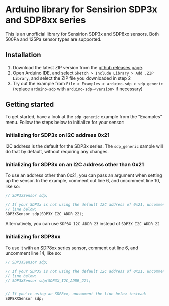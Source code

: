 # Arduino library for Sensirion SDP3x and SDP8xx series

This is an unofficial library for Sensirion SDP3x and SDP8xx sensors. Both 500Pa
and 125Pa sensor types are supported.

## Installation

1. Download the latest ZIP version from the [github releases page](https://github.com/winkj/arduino-sdp/releases). 
2. Open Arduino IDE, and select `Sketch > Include Library > Add .ZIP Library`, and select the ZIP file you downloaded in step 2
3. Try out the example from `File > Examples > arduino-sdp > sdp_generic` (replace `arduino-sdp` with `arduino-sdp-<version>` if necessary)

## Getting started

To get started, have a look at the `sdp_generic` example from the "Examples" menu.
Follow the steps below to initialize for your sensor:

### Initializing for SDP3x on I2C address 0x21

I2C address is the default for the SDP3x series. The `sdp_generic` sample
will do that by default, without requiring any changes.

### Initializing for SDP3x on an I2C address other than 0x21

To use an address other than 0x21, you can pass an argument when setting up
the sensor. In the example, comment out line 6, and uncomment line 10, like so:

```c++
// SDP3XSensor sdp;

// If your SDP3x is not using the default I2C address of 0x21, uncomment the
// line below:
SDP3XSensor sdp(SDP3X_I2C_ADDR_22);
```
Alternatively, you can use `SDP3X_I2C_ADDR_23` instead of `SDP3X_I2C_ADDR_22`

### Initializing for SDP8xx

To use it with an SDP8xx series sensor, comment out line 6, and uncomment
line 14, like so:

```c++
// SDP3XSensor sdp;

// If your SDP3x is not using the default I2C address of 0x21, uncomment the
// line below:
// SDP3XSensor sdp(SDP3X_I2C_ADDR_22);


// If you're using an SDP8xx, uncomment the line below instead:
SDP8XXSensor sdp;
```
